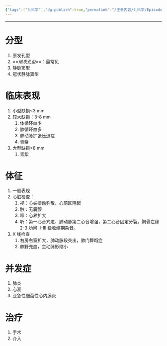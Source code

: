 ```yaml
---
{"tags":["儿科学"],"dg-publish":true,"permalink":"/正番内容/儿科学/Episode 07. 循环系统疾病/房间隔缺损/","dgPassFrontmatter":true}
---
```


---
# 分型
1. 原发孔型
2. *==继发孔型==*：最常见
3. 静脉窦型
4. 冠状静脉窦型
# 临床表现
1. 小型缺损<3 mm
2. 较大缺损：3-8 mm
	1. 体循环血少
	2. 肺循环血多
	3. 肺动脉扩张压迫症
	4. 青紫
3. 大型缺损>8 mm
	1. 青紫
# 体征
1. 一般表现
2. 心脏检查：
	1. 视：心尖搏动弥散、心前区隆起
	2. 触：无震颤
	3. 叩：心界扩大
	4. 听：第一心音亢进、肺动脉第二心音增强，第二心音固定分裂。胸骨左缘 2-3 肋间 II-III 级收缩期杂音。
3. X 线检查
	1. 右房右室扩大，肺动脉段突出，肺门舞蹈症
	2. 肺野充血，主动脉影缩小
# 并发症
1. 肺炎
2. 心衰
3. 亚急性细菌性心内膜炎
# 治疗
1. 手术
2. 介入
